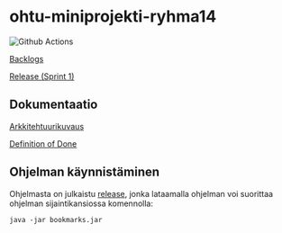 # ohtu-miniprojekti-ryhma14
![Github Actions](https://github.com/tuomoart/ohtu-miniprojekti-ryhma14/workflows/Java%20CI%20with%20Gradle/badge.svg)

[Backlogs](https://docs.google.com/spreadsheets/d/1_j0GMxQzZxuQtvnp0Q1qjaKo_pBgB3EL9K5jWWytnto/edit?usp=sharing)

[Release (Sprint 1)](https://github.com/tuomoart/ohtu-miniprojekti-ryhma14/releases)

## Dokumentaatio

[Arkkitehtuurikuvaus](https://github.com/tuomoart/ohtu-miniprojekti-ryhma14/blob/main/dokumentaatio/Arkkitehtuurikuvaus.md)

[Definition of Done](https://github.com/tuomoart/ohtu-miniprojekti-ryhma14/blob/main/dokumentaatio/dod.md)


## Ohjelman käynnistäminen

Ohjelmasta on julkaistu [release](https://github.com/tuomoart/ohtu-miniprojekti-ryhma14/releases), jonka lataamalla ohjelman voi suorittaa ohjelman sijaintikansiossa komennolla:

``java -jar bookmarks.jar``
